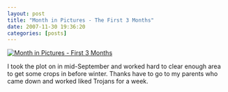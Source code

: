 ```yaml
---
layout: post
title: "Month in Pictures - The First 3 Months"
date: 2007-11-30 19:36:20
categories: [posts]
---
```


[![Month in Pictures - First 3 Months](https://farm4.static.flickr.com/3096/2301985661_bfd0d33f1e.jpg)](https://www.flickr.com/photos/warriorwomen/2301985661/)

I took the plot on in mid-September and worked hard to clear enough area to get some crops in before winter. Thanks have to go to my parents who came down and worked liked Trojans for a week.
